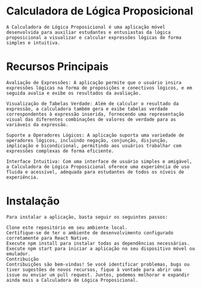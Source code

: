 # Calculadora de Lógica Proposicional

    A Calculadora de Lógica Proposicional é uma aplicação móvel desenvolvida para auxiliar estudantes e entusiastas da lógica proposicional a visualizar e calcular expressões lógicas de forma simples e intuitiva.

# Recursos Principais

    Avaliação de Expressões: A aplicação permite que o usuário insira expressões lógicas na forma de proposições e conectivos lógicos, e em seguida avalia e exibe os resultados da avaliação.

    Visualização de Tabelas Verdade: Além de calcular o resultado da expressão, a calculadora também gera e exibe tabelas verdade correspondentes à expressão inserida, fornecendo uma representação visual das diferentes combinações de valores de verdade para as variáveis da expressão.

    Suporte a Operadores Lógicos: A aplicação suporta uma variedade de operadores lógicos, incluindo negação, conjunção, disjunção, implicação e bicondicional, permitindo aos usuários trabalhar com expressões complexas de forma eficiente.

    Interface Intuitiva: Com uma interface de usuário simples e amigável, a Calculadora de Lógica Proposicional oferece uma experiência de uso fluida e acessível, adequada para estudantes de todos os níveis de experiência.

# Instalação
    Para instalar a aplicação, basta seguir os seguintes passos:

    Clone este repositório em seu ambiente local.
    Certifique-se de ter o ambiente de desenvolvimento configurado corretamente para React Native.
    Execute npm install para instalar todas as dependências necessárias.
    Execute npm start para iniciar a aplicação no seu dispositivo móvel ou emulador.
    Contribuição
    Contribuições são bem-vindas! Se você identificar problemas, bugs ou tiver sugestões de novos recursos, fique à vontade para abrir uma issue ou enviar um pull request. Juntos, podemos melhorar e expandir ainda mais a Calculadora de Lógica Proposicional.
